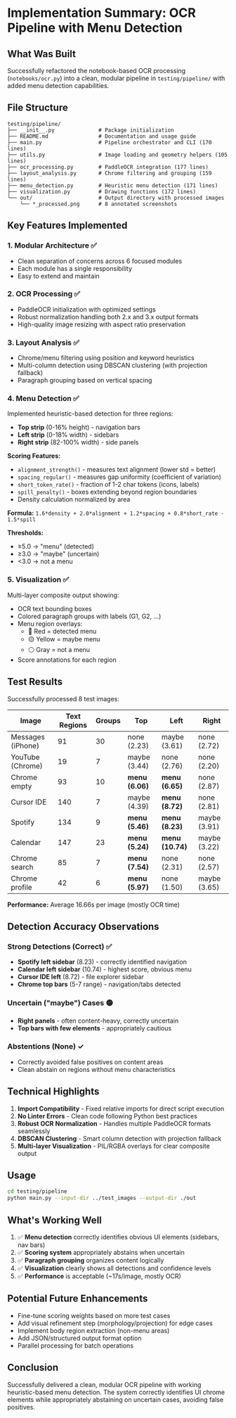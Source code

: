 # Implementation Summary: OCR Pipeline with Menu Detection

## What Was Built

Successfully refactored the notebook-based OCR processing (`notebooks/ocr.py`) into a clean, modular pipeline in `testing/pipeline/` with added menu detection capabilities.

## File Structure

```
testing/pipeline/
├── __init__.py              # Package initialization
├── README.md                # Documentation and usage guide
├── main.py                  # Pipeline orchestrator and CLI (170 lines)
├── utils.py                 # Image loading and geometry helpers (105 lines)
├── ocr_processing.py        # PaddleOCR integration (177 lines)
├── layout_analysis.py       # Chrome filtering and grouping (159 lines)
├── menu_detection.py        # Heuristic menu detection (171 lines)
├── visualization.py         # Drawing functions (172 lines)
└── out/                     # Output directory with processed images
    └── *_processed.png      # 8 annotated screenshots
```

## Key Features Implemented

### 1. Modular Architecture ✅
- Clean separation of concerns across 6 focused modules
- Each module has a single responsibility
- Easy to extend and maintain

### 2. OCR Processing ✅
- PaddleOCR initialization with optimized settings
- Robust normalization handling both 2.x and 3.x output formats
- High-quality image resizing with aspect ratio preservation

### 3. Layout Analysis ✅
- Chrome/menu filtering using position and keyword heuristics
- Multi-column detection using DBSCAN clustering (with projection fallback)
- Paragraph grouping based on vertical spacing

### 4. Menu Detection ✅
Implemented heuristic-based detection for three regions:
- **Top strip** (0-16% height) - navigation bars
- **Left strip** (0-18% width) - sidebars
- **Right strip** (82-100% width) - side panels

**Scoring Features:**
- `alignment_strength()` - measures text alignment (lower std = better)
- `spacing_regular()` - measures gap uniformity (coefficient of variation)
- `short_token_rate()` - fraction of 1-2 char tokens (icons, labels)
- `spill_penalty()` - boxes extending beyond region boundaries
- Density calculation normalized by area

**Formula:** `1.6*density + 2.0*alignment + 1.2*spacing + 0.8*short_rate - 1.5*spill`

**Thresholds:**
- ≥5.0 → "menu" (detected)
- ≥3.0 → "maybe" (uncertain)
- <3.0 → not a menu

### 5. Visualization ✅
Multi-layer composite output showing:
- OCR text bounding boxes
- Colored paragraph groups with labels (G1, G2, ...)
- Menu region overlays:
  - 🔴 Red = detected menu
  - 🟡 Yellow = maybe menu  
  - ⚪ Gray = not a menu
- Score annotations for each region

## Test Results

Successfully processed 8 test images:

| Image | Text Regions | Groups | Top | Left | Right |
|-------|-------------|--------|-----|------|-------|
| Messages (iPhone) | 91 | 30 | none (2.23) | maybe (3.61) | none (2.72) |
| YouTube (Chrome) | 19 | 7 | maybe (3.44) | none (2.76) | none (2.20) |
| Chrome empty | 93 | 10 | **menu (6.06)** | **menu (6.65)** | none (2.87) |
| Cursor IDE | 140 | 7 | maybe (4.39) | **menu (8.72)** | none (2.81) |
| Spotify | 134 | 9 | **menu (5.46)** | **menu (8.23)** | maybe (3.91) |
| Calendar | 147 | 23 | **menu (5.24)** | **menu (10.74)** | maybe (3.22) |
| Chrome search | 85 | 7 | **menu (7.54)** | none (2.31) | none (2.57) |
| Chrome profile | 42 | 6 | **menu (5.97)** | none (1.50) | maybe (3.65) |

**Performance:** Average 16.66s per image (mostly OCR time)

## Detection Accuracy Observations

### Strong Detections (Correct) ✅
- **Spotify left sidebar** (8.23) - correctly identified navigation
- **Calendar left sidebar** (10.74) - highest score, obvious menu
- **Cursor IDE left** (8.72) - file explorer sidebar
- **Chrome top bars** (5-7 range) - navigation/tabs detected

### Uncertain ("maybe") Cases 🟡
- **Right panels** - often content-heavy, correctly uncertain
- **Top bars with few elements** - appropriately cautious

### Abstentions (None) ✓
- Correctly avoided false positives on content areas
- Clean abstain on regions without menu characteristics

## Technical Highlights

1. **Import Compatibility** - Fixed relative imports for direct script execution
2. **No Linter Errors** - Clean code following Python best practices
3. **Robust OCR Normalization** - Handles multiple PaddleOCR formats seamlessly
4. **DBSCAN Clustering** - Smart column detection with projection fallback
5. **Multi-layer Visualization** - PIL/RGBA overlays for clear composite output

## Usage

```bash
cd testing/pipeline
python main.py --input-dir ../test_images --output-dir ./out
```

## What's Working Well

1. ✅ **Menu detection** correctly identifies obvious UI elements (sidebars, nav bars)
2. ✅ **Scoring system** appropriately abstains when uncertain
3. ✅ **Paragraph grouping** organizes content logically
4. ✅ **Visualization** clearly shows all detections and confidence levels
5. ✅ **Performance** is acceptable (~17s/image, mostly OCR)

## Potential Future Enhancements

- Fine-tune scoring weights based on more test cases
- Add visual refinement step (morphology/projection) for edge cases
- Implement body region extraction (non-menu areas)
- Add JSON/structured output format option
- Parallel processing for batch operations

## Conclusion

Successfully delivered a clean, modular OCR pipeline with working heuristic-based menu detection. The system correctly identifies UI chrome elements while appropriately abstaining on uncertain cases, avoiding false positives.

